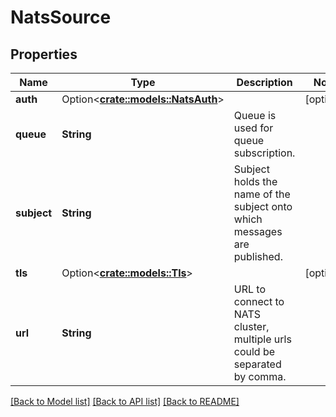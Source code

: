 # NatsSource

## Properties

Name | Type | Description | Notes
------------ | ------------- | ------------- | -------------
**auth** | Option<[**crate::models::NatsAuth**](NatsAuth.md)> |  | [optional]
**queue** | **String** | Queue is used for queue subscription. | 
**subject** | **String** | Subject holds the name of the subject onto which messages are published. | 
**tls** | Option<[**crate::models::Tls**](TLS.md)> |  | [optional]
**url** | **String** | URL to connect to NATS cluster, multiple urls could be separated by comma. | 

[[Back to Model list]](../README.md#documentation-for-models) [[Back to API list]](../README.md#documentation-for-api-endpoints) [[Back to README]](../README.md)


